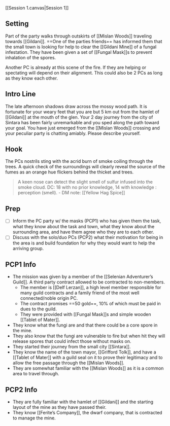 [[Session 1.canvas|Session 1]]
## Setting
Part of the party walks through outskirts of [[Mislan Woods]] traveling towards [[Gildani]]. ==One of the parties friends== has informed them that the small town is looking for help to clear the [[Gildani Mine]] of a fungal infestation. They have been given a set of [[Fungal Mask]]s to prevent inhalation of the spores.

Another PC is already at this scene of the fire. If they are helping or spectating will depend on their alignment. This could also be 2 PCs as long as they know each other.
## Intro Line
The late afternoon shadows draw across the mossy wood path. It is fortunate for your weary feet that you are but 5 km out from the hamlet of [[Gildani]] at the mouth of the glen.
Your 2 day journey from the city of Sintara has been fairly unremarkable and you sped along the path toward your goal. You have just emerged from the [[Mislan Woods]] crossing and your peculiar party is chatting amiably.
Please describe yourself.
## Hook
The PCs nostrils sting with the acrid burn of smoke coiling through the trees. A quick check of the surroundings will clearly reveal the source of the fumes as an orange hue flickers behind the thicket and trees.
>A keen nose can detect the slight smell of sulfur infused into the smoke cloud. DC: 18 with no prior knowledge, 14 with knowledge : perception (smell). - DM note: [[Yellow Hag Spice]]
## Prep
- [ ] Inform the PC party w/ the masks (PCP1) who has given them the task, what they know about the task and town, what they know about the surrounding area, and have them agree who they are to each other.
- [ ] Discuss with the solo/duo PCs (PCP2) what their motivation for being in the area is and build foundation for why they would want to help the arriving group.
## PCP1 Info
- The mission was given by a member of the [[Selenian Adventurer’s Guild]]. A third party contract allowed to be contracted to non-members.
	- The member is [[Delf Lerzan]], a high level member responsible for many guild contracts and a family friend of the most well connected/noble origin PC.
	- The contract promises ==50 gold==, 10% of which must be paid in dues to the guild.
	- They were provided with [[Fungal Mask]]s and simple wooden [[Tablet of Mater]].
- They know what the fungi are and that there could be a core spore in the mine.
- They also know that the fungi are vulnerable to fire but when hit they will release spores that could infect those without masks on.
- They started their journey from the small city [[Sintara]].
- They know the name of the town mayor, [[Grifford Tolk]], and have a [[Tablet of Mater]] with a guild seal on it to prove their legitimacy and to allow the free passage through the [[Mislan Woods]].
- They are somewhat familiar with the [[Mislan Woods]] as it is a common area to travel through.
## PCP2 Info
- They are fully familiar with the hamlet of [[Gildani]] and the starting layout of the mine as they have passed their.
- They know [[Ferite’s Company]], the dwarf company, that is contracted to manage the mine.